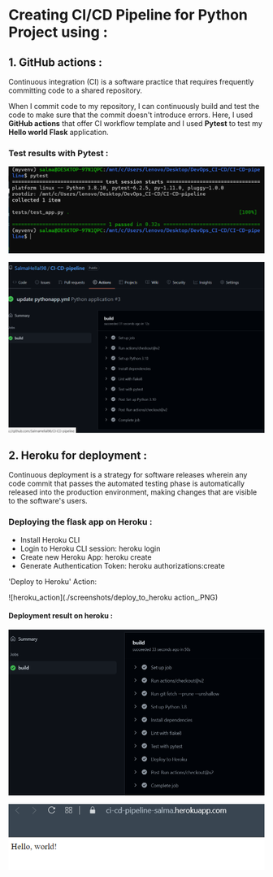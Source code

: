 # Creating CI/CD Pipeline for Python Project using :

## 1. GitHub actions : 

Continuous integration (CI) is a software practice that requires frequently committing code to a shared repository.

When I commit code to my repository, I can continuously build and test the code to make sure that the commit doesn't introduce errors. 
Here, I used **GitHub actions** that offer CI workflow template and I used **Pytest** to test my **Hello world Flask** application.

### Test results with **Pytest** : 

![Test1](./screenshots/devops1.PNG)

![CI](./screenshots/devops3.PNG)


## 2. Heroku for deployment : 

Continuous deployment is a strategy for software releases wherein any code commit that passes the automated testing phase is automatically released into the production environment, making changes that are visible to the software's users.

### Deploying the flask app on Heroku : 

* Install Heroku CLI
* Login to Heroku CLI session: heroku login
* Create new Heroku App: heroku create
* Generate Authentication Token: heroku authorizations:create

'Deploy to Heroku' Action:

![heroku_action](./screenshots/deploy_to_heroku action_.PNG)

#### Deployment result on heroku :

![build](./screenshots/deployment.PNG)

![CD](./screenshots/devops4.PNG)
